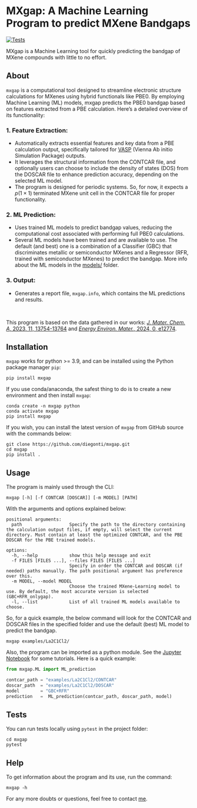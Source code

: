 # MXgap: A Machine Learning Program to predict MXene Bandgaps

<!-- Logo -->
<!-- [![PyPi](https://img.shields.io/pypi/v/mxgap)](https://pypi.org/project/mxgap/) -->
[![Tests](https://github.com/diegonti/mxgap/actions/workflows/python_tests.yaml/badge.svg)](https://github.com/diegonti/mxgap/actions/workflows/python_tests.yaml)


MXgap is a Machine Learning tool for quickly predicting the bandgap of MXene compounds with little to no effort.

## About

`mxgap` is a computational tool designed to streamline electronic structure calculations for MXenes using hybrid functionals like PBE0. By employing Machine Learning (ML) models, mxgap predicts the PBE0 bandgap based on features extracted from a PBE calculation. Here’s a detailed overview of its functionality:

### 1. Feature Extraction:
- Automatically extracts essential features and key data from a PBE calculation output, specifically tailored for [VASP](https://www.vasp.at/) (Vienna Ab initio Simulation Package) outputs.
- It leverages the structural information from the CONTCAR file, and optionally users can choose to include the density of states (DOS) from the DOSCAR file to enhance prediction accuracy, depending on the selected ML model.
- The program is designed for periodic systems. So, for now, it expects a *p*($1\times1$) terminated MXene unit cell in the CONTCAR file for proper functionality.

### 2. ML Prediction:
- Uses trained ML models to predict bandgap values, reducing the computational cost associated with performing full PBE0 calculations.
- Several ML models have been trained and are available to use. The default (and best) one is a combination of a Classifier (GBC) that discriminates metallic or semiconductor MXenes and a Regressor (RFR, trained with semiconductor MXenes) to predict the bandgap. More info about the ML models in the [models/](mxgap/models/) folder.


### 3. Output:
- Generates a report file, `mxgap.info`, which contains the ML predictions and results.


<br>

This program is based on the data gathered in our works: [*J. Mater. Chem. A*, 2023, 11, 13754-13764](https://doi.org/10.1039/D3TA01933K) and [*Energy Environ. Mater.*, 2024, 0, e12774](https://doi.org/10.1002/eem2.12774). 

<!-- And the ML program and results have been published in [paper4](paper4). If use this, please cite:
```
D. Ontiveros, S. Vela, F. Viñes, C. Sousa, _Journal_, Year, Volume, Pages. DOI: doi
```  -->


## Installation

`mxgap` works for python >= 3.9, and can be installed using the Python package manager `pip`:

```
pip install mxgap
```

If you use conda/anaconda, the safest thing to do is to create a new environment and then install `mxgap`:

```
conda create -n mxgap python
conda activate mxgap
pip install mxgap
```

If you wish, you can install the latest version of `mxgap` from GitHub source with the commands below:

```
git clone https://github.com/diegonti/mxgap.git
cd mxgap
pip install .
```


## Usage
The program is mainly used through the CLI:

```
mxgap [-h] [-f CONTCAR [DOSCAR]] [-m MODEL] [PATH]
```
With the arguments and options explained below:
```
positional arguments:
  path                  Specify the path to the directory containing the calculation output files, if empty, will select the current directory. Must contain at least the optimized CONTCAR, and the PBE DOSCAR for the PBE trained models.

options:
  -h, --help            show this help message and exit
  -f FILES [FILES ...], --files FILES [FILES ...]
                        Specify in order the CONTCAR and DOSCAR (if needed) paths manually. The path positional argument has preference over this.
  -m MODEL, --model MODEL
                        Choose the trained MXene-Learning model to use. By default, the most accurate version is selected (GBC+RFR_onlygap).
  -l, --list            List of all trained ML models available to choose.
```
So, for a quick example, the below command will look for the CONTCAR and DOSCAR files in the specified folder and use the default (best) ML model to predict the bandgap.
```
mxgap examples/La2C1Cl2/
```

Also, the program can be imported as a python module. See the [Jupyter Notebook](tutorials.ipynb) for some tutorials. Here is a quick example:

```python
from mxgap.ML import ML_prediction

contcar_path = "examples/La2C1Cl2/CONTCAR"
doscar_path  = "examples/La2C1Cl2/DOSCAR"
model        = "GBC+RFR"
prediction   =  ML_prediction(contcar_path, doscar_path, model)
```


## Tests

You can run tests locally using `pytest` in the project folder:
```
cd mxgap
pytest
```


## Help

To get information about the program and its use, run the command:

```
mxgap -h
```

For any more doubts or questions, feel free to contact [me](mailto:diegonti.doc@gmail.com).
